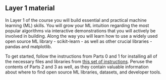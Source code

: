 ## Layer 1 material

In Layer 1 of the course you will build essential and practical machine learning (ML) skills.  You will grow your ML intuition regarding the most popular algorithms via interactive demonstrations that you will actively be involved in building.   Along the way you will learn how to use a widely used open source ML library - scikit-learn - as well as other crucial libraries - pandas and matplotlib.

To get started, follow the instructions from Parts 0 and 1 for installing all of the necessary files and libraries from [this set of instructions](https://docs.google.com/document/d/1_W4W8t2lUxDdKfW7E8diglBjmZUz9EIbFqQq9_AFBro/edit?usp=sharing).  Peruse the contents of Parts 2 and 3 as well, as they contain valuable information about where to find open source ML libraries, datasets, and developer tools.
